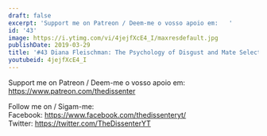 ```yaml
---
draft: false
excerpt: 'Support me on Patreon / Deem-me o vosso apoio em:   '
id: '43'
image: https://i.ytimg.com/vi/4jejfXcE4_I/maxresdefault.jpg
publishDate: 2019-03-29
title: '#43 Diana Fleischman: The Psychology of Disgust and Mate Selection'
youtubeid: 4jejfXcE4_I
---
```

Support me on Patreon / Deem-me o vosso apoio em:   
https://www.patreon.com/thedissenter

Follow me on / Sigam-me:  
Facebook: https://www.facebook.com/thedissenteryt/  
Twitter: https://twitter.com/TheDissenterYT

